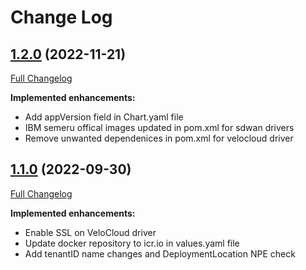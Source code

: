 # Change Log

## [1.2.0](https://github.com/IBM/velocloud-sdwan-driver/tree/1.1.0) (2022-11-21)
[Full Changelog](https://github.com/IBM/velocloud-sdwan-driver/compare/1.1.0...1.2.0)

**Implemented enhancements:**

- Add appVersion field in Chart.yaml file
- IBM semeru offical images updated in pom.xml for sdwan drivers
- Remove unwanted dependenices in pom.xml for velocloud driver

## [1.1.0](https://github.com/IBM/velocloud-sdwan-driver/tree/1.1.0) (2022-09-30)
[Full Changelog](https://github.com/IBM/velocloud-sdwan-driver/compare/1.0.0...1.1.0)

**Implemented enhancements:**

- Enable SSL on VeloCloud driver
- Update docker repository to icr.io in values.yaml file
- Add tenantID name changes and DeploymentLocation NPE check
